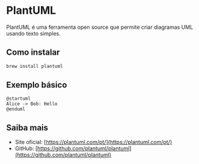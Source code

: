 # PlantUML

PlantUML é uma ferramenta open source que permite criar diagramas UML usando texto simples.

## Como instalar

```bash
brew install plantuml
```

## Exemplo básico

```text
@startuml
Alice -> Bob: Hello
@enduml
```

## Saiba mais

- Site oficial: [https://plantuml.com/pt/](https://plantuml.com/pt/)
- GitHub: [https://github.com/plantuml/plantuml](https://github.com/plantuml/plantuml)
